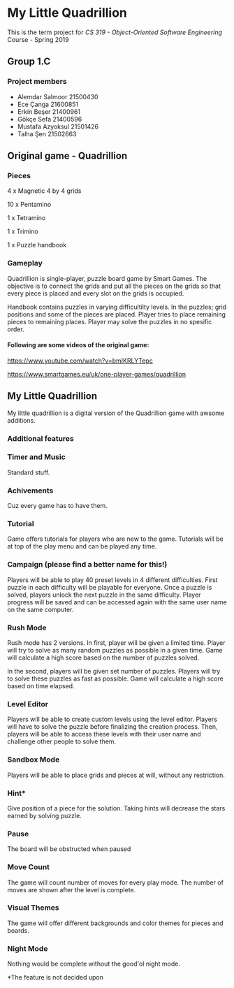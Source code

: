 # My Little Quadrillion

This is the term project for *CS 319 - Object-Oriented Software Engineering* Course - Spring 2019

## Group 1.C

### Project members

* Alemdar Salmoor 21500430
* Ece Çanga 21600851
* Erkin Beşer 21400961
* Gökçe Sefa 21400596
* Mustafa Azyoksul 21501426
* Talha Şen 21502663

## Original game - Quadrillion

### Pieces

4 x Magnetic 4 by 4 grids

10 x Pentamino

1 x Tetramino

1 x Trimino

1 x Puzzle handbook

### Gameplay

Quadrillion is single-player, puzzle board game by Smart Games. The objective is to connect the grids and put all the pieces on the grids so that every piece is placed and every slot on the grids is occupied.

Handbook contains puzzles in varying difficultilty levels. In the puzzles; grid positions and some of the pieces are placed. Player tries to place remaining pieces to remaining places. Player may solve the puzzles in no spesific order.

#### Following are some videos of the original game:

https://www.youtube.com/watch?v=bmIKRLYTepc

https://www.smartgames.eu/uk/one-player-games/quadrillion

## My Little Quadrillion

My little quadrillion is a digital version of the Quadrillion game with awsome additions.

### Additional features

### Timer and Music

Standard stuff.

### Achivements

Cuz every game has to have them.

### Tutorial

Game offers tutorials for players who are new to the game. Tutorials will be at top of the play menu and can be played any time.

### Campaign (please find a better name for this!)

Players will be able to play 40 preset levels in 4 different difficulties. First puzzle in each difficulty will be playable for everyone. Once a puzzle is solved, players unlock the next puzzle in the same difficulty. Player progress will be saved and can be accessed again with the same user name on the same computer.

### Rush Mode

Rush mode has 2 versions. In first, player will be given a limited time. Player will try to solve as many random puzzles as possible in a given time. Game will calculate a high score based on the number of puzzles solved.

In the second, players will be given set number of puzzles. Players will try to solve these puzzles as fast as possible. Game will calculate a high score based on time elapsed.

### Level Editor

Players will be able to create custom levels using the level editor. Players will have to solve the puzzle before finalizing the creation process. Then, players will be able to access these levels with their user name and challenge other people to solve them.

### Sandbox Mode

Players will be able to place grids and pieces at will, without any restriction.

### Hint*

Give position of a piece for the solution. Taking hints will decrease the stars earned by solving puzzle.

### Pause

The board will be obstructed when paused

### Move Count

The game will count number of moves for every play mode. The number of moves are shown after the level is complete.

### Visual Themes

The game will offer different backgrounds and color themes for pieces and boards.

### Night Mode

Nothing would be complete without the good'ol night mode.

*The feature is not decided upon
